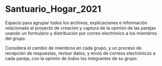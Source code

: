 # Santuario_Hogar_2021

Espacio para agrupar todos los archivos, explicaciones e información relacionada al proyecto de creación y captura de la opinión de las parejas usando un formulario y distribución por correo electrónico a los miembros del grupo.

Considera el cambio de miembros en cada grupo, y un proceso de recepción de respuestas, revisar datos, y envío de correos electrónicos a cada pareja, con la opinión de todos los integrantes de su grupo. 
